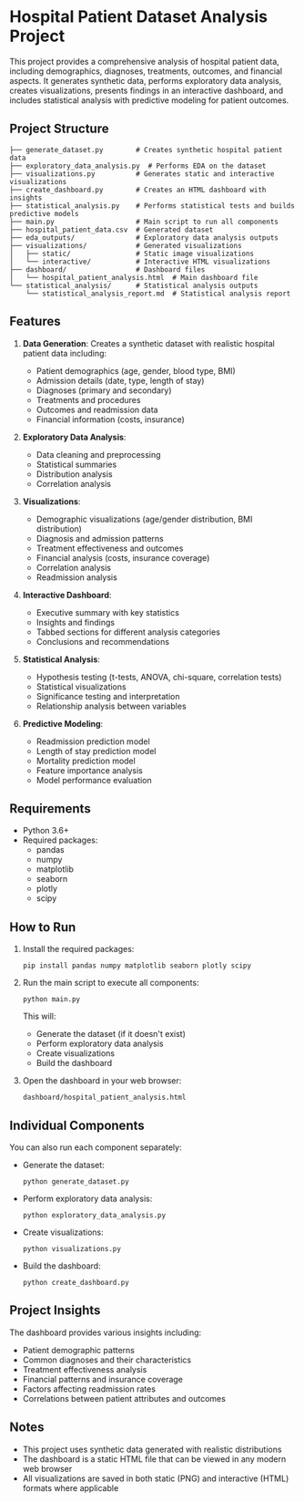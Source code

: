# Hospital Patient Dataset Analysis Project

This project provides a comprehensive analysis of hospital patient data, including demographics, diagnoses, treatments, outcomes, and financial aspects. It generates synthetic data, performs exploratory data analysis, creates visualizations, presents findings in an interactive dashboard, and includes statistical analysis with predictive modeling for patient outcomes.

## Project Structure

```
├── generate_dataset.py        # Creates synthetic hospital patient data
├── exploratory_data_analysis.py  # Performs EDA on the dataset
├── visualizations.py          # Generates static and interactive visualizations
├── create_dashboard.py        # Creates an HTML dashboard with insights
├── statistical_analysis.py    # Performs statistical tests and builds predictive models
├── main.py                    # Main script to run all components
├── hospital_patient_data.csv  # Generated dataset
├── eda_outputs/               # Exploratory data analysis outputs
├── visualizations/            # Generated visualizations
│   ├── static/                # Static image visualizations
│   └── interactive/           # Interactive HTML visualizations
├── dashboard/                 # Dashboard files
│   └── hospital_patient_analysis.html  # Main dashboard file
└── statistical_analysis/      # Statistical analysis outputs
    └── statistical_analysis_report.md  # Statistical analysis report
```

## Features

1. **Data Generation**: Creates a synthetic dataset with realistic hospital patient data including:
   - Patient demographics (age, gender, blood type, BMI)
   - Admission details (date, type, length of stay)
   - Diagnoses (primary and secondary)
   - Treatments and procedures
   - Outcomes and readmission data
   - Financial information (costs, insurance)

2. **Exploratory Data Analysis**:
   - Data cleaning and preprocessing
   - Statistical summaries
   - Distribution analysis
   - Correlation analysis

3. **Visualizations**:
   - Demographic visualizations (age/gender distribution, BMI distribution)
   - Diagnosis and admission patterns
   - Treatment effectiveness and outcomes
   - Financial analysis (costs, insurance coverage)
   - Correlation analysis
   - Readmission analysis

4. **Interactive Dashboard**:
   - Executive summary with key statistics
   - Insights and findings
   - Tabbed sections for different analysis categories
   - Conclusions and recommendations

5. **Statistical Analysis**:
   - Hypothesis testing (t-tests, ANOVA, chi-square, correlation tests)
   - Statistical visualizations
   - Significance testing and interpretation
   - Relationship analysis between variables

6. **Predictive Modeling**:
   - Readmission prediction model
   - Length of stay prediction model
   - Mortality prediction model
   - Feature importance analysis
   - Model performance evaluation

## Requirements

- Python 3.6+
- Required packages:
  - pandas
  - numpy
  - matplotlib
  - seaborn
  - plotly
  - scipy

## How to Run

1. Install the required packages:
   ```
   pip install pandas numpy matplotlib seaborn plotly scipy
   ```

2. Run the main script to execute all components:
   ```
   python main.py
   ```

   This will:
   - Generate the dataset (if it doesn't exist)
   - Perform exploratory data analysis
   - Create visualizations
   - Build the dashboard

3. Open the dashboard in your web browser:
   ```
   dashboard/hospital_patient_analysis.html
   ```

## Individual Components

You can also run each component separately:

- Generate the dataset:
  ```
  python generate_dataset.py
  ```

- Perform exploratory data analysis:
  ```
  python exploratory_data_analysis.py
  ```

- Create visualizations:
  ```
  python visualizations.py
  ```

- Build the dashboard:
  ```
  python create_dashboard.py
  ```

## Project Insights

The dashboard provides various insights including:

- Patient demographic patterns
- Common diagnoses and their characteristics
- Treatment effectiveness analysis
- Financial patterns and insurance coverage
- Factors affecting readmission rates
- Correlations between patient attributes and outcomes

## Notes

- This project uses synthetic data generated with realistic distributions
- The dashboard is a static HTML file that can be viewed in any modern web browser
- All visualizations are saved in both static (PNG) and interactive (HTML) formats where applicable